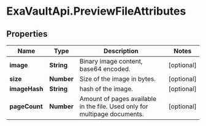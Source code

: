 # ExaVaultApi.PreviewFileAttributes

## Properties
Name | Type | Description | Notes
------------ | ------------- | ------------- | -------------
**image** | **String** | Binary image content, base64 encoded. | [optional] 
**size** | **Number** | Size of the image in bytes. | [optional] 
**imageHash** | **String** | hash of the image. | [optional] 
**pageCount** | **Number** | Amount of pages available in the file. Used only for multipage documents. | [optional] 
